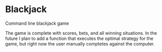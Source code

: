 # Blackjack
Command line blackjack game 

The game is complete with scores, bets, and all winning situations.  In the future I plan to add a function that executes the optimal strategy for the game, but right now the user manually comptetes against the computer.  
